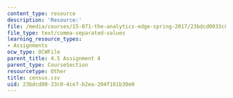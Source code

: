 ```yaml
---
content_type: resource
description: 'Resource:'
file: /media/courses/15-071-the-analytics-edge-spring-2017/23bdcd0033c04ce7b2ea204f161b30e0_census.csv
file_type: text/comma-separated-values
learning_resource_types:
- Assignments
ocw_type: OCWFile
parent_title: 4.5 Assignment 4
parent_type: CourseSection
resourcetype: Other
title: census.csv
uid: 23bdcd00-33c0-4ce7-b2ea-204f161b30e0
---
```

